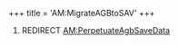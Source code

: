 +++
title = 'AM:MigrateAGBtoSAV'
+++

1.  REDIRECT
    [AM:PerpetuateAgbSaveData](AM:PerpetuateAgbSaveData "wikilink")
